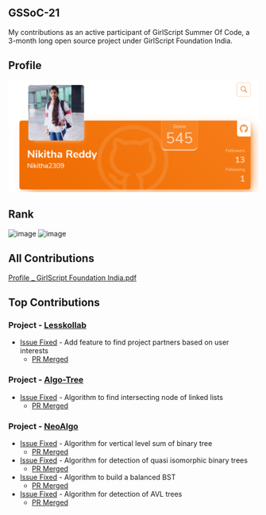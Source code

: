 ## GSSoC-21
My contributions as an active participant of GirlScript Summer Of Code, a 3-month long open source project under GirlScript Foundation India.

## Profile
![Profile](https://github.com/Nikitha2309/GSSoC-21/blob/main/assets/Profile_ss.png)

## Rank
![image](https://user-images.githubusercontent.com/66035321/129389805-c5834b11-93a6-4505-a0cf-619d8094575f.png)
![image](https://user-images.githubusercontent.com/66035321/129389862-fdc6bae4-fa6d-47f3-9421-4b298fd2bcec.png)

## All Contributions
[Profile _ GirlScript Foundation India.pdf](https://github.com/Nikitha2309/GSSoC-21/files/6984057/Profile._.GirlScript.Foundation.India.pdf)


## Top Contributions
### Project - [Lesskollab](https://github.com/Spectrum-CETB/LesKollab)
- [Issue Fixed](https://github.com/Spectrum-CETB/LesKollab/issues/3) - Add feature to find project partners based on user interests
    - [PR Merged](https://github.com/Spectrum-CETB/LesKollab/pull/41)

### Project - [Algo-Tree](https://github.com/Algo-Phantoms/Algo-Tree)
- [Issue Fixed](https://github.com/Algo-Phantoms/Algo-Tree/issues/1247) - Algorithm to find intersecting node of linked lists
    - [PR Merged](https://github.com/Algo-Phantoms/Algo-Tree/pull/1573)

### Project - [NeoAlgo](https://github.com/TesseractCoding/NeoAlgo)
- [Issue Fixed](https://github.com/TesseractCoding/NeoAlgo/issues/4374) - Algorithm for vertical level sum of binary tree
    - [PR Merged](https://github.com/TesseractCoding/NeoAlgo/pull/4375)
- [Issue Fixed](https://github.com/TesseractCoding/NeoAlgo/issues/4638) - Algorithm for detection of quasi isomorphic binary trees
    - [PR Merged](https://github.com/TesseractCoding/NeoAlgo/pull/4639)
- [Issue Fixed](https://github.com/TesseractCoding/NeoAlgo/issues/4673) - Algorithm to build a balanced BST
    - [PR Merged](https://github.com/TesseractCoding/NeoAlgo/pull/4674)
- [Issue Fixed](https://github.com/TesseractCoding/NeoAlgo/issues/4704) - Algorithm for detection of AVL trees
    - [PR Merged](https://github.com/TesseractCoding/NeoAlgo/pull/4705)




